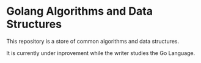 # Golang Algorithms and Data Structures
This repository is a store of common algorithms and data structures.

It is currently under inprovement while the writer studies the Go Language.